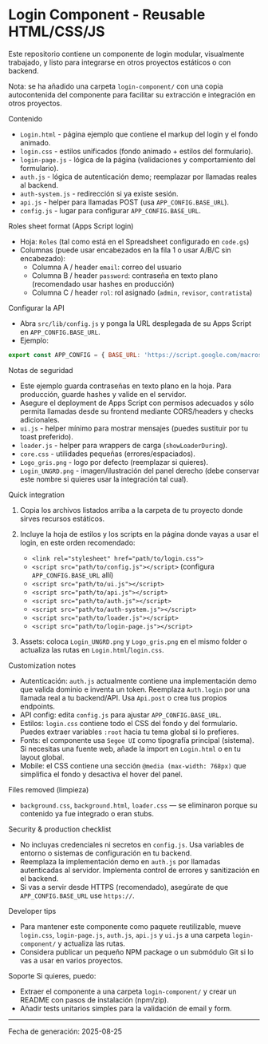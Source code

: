 # Login Component - Reusable HTML/CSS/JS

Este repositorio contiene un componente de login modular, visualmente trabajado, y listo para integrarse en otros proyectos estáticos o con backend.

Nota: se ha añadido una carpeta `login-component/` con una copia autocontenida del componente para facilitar su extracción e integración en otros proyectos.

Contenido
- `Login.html` - página ejemplo que contiene el markup del login y el fondo animado.
- `login.css` - estilos unificados (fondo animado + estilos del formulario).
- `login-page.js` - lógica de la página (validaciones y comportamiento del formulario).
- `auth.js` - lógica de autenticación demo; reemplazar por llamadas reales al backend.
- `auth-system.js` - redirección si ya existe sesión.
- `api.js` - helper para llamadas POST (usa `APP_CONFIG.BASE_URL`).
- `config.js` - lugar para configurar `APP_CONFIG.BASE_URL`.
  
Roles sheet format (Apps Script login)
 - Hoja: `Roles` (tal como está en el Spreadsheet configurado en `code.gs`)
 - Columnas (puede usar encabezados en la fila 1 o usar A/B/C sin encabezado):
	 - Columna A / header `email`: correo del usuario
	 - Columna B / header `password`: contraseña en texto plano (recomendado usar hashes en producción)
	 - Columna C / header `rol`: rol asignado (`admin`, `revisor`, `contratista`)

Configurar la API
- Abra `src/lib/config.js` y ponga la URL desplegada de su Apps Script en `APP_CONFIG.BASE_URL`.
- Ejemplo:

```js
export const APP_CONFIG = { BASE_URL: 'https://script.google.com/macros/s/DEPLOY_ID/exec' };
```

Notas de seguridad
- Este ejemplo guarda contraseñas en texto plano en la hoja. Para producción, guarde hashes y valide en el servidor.
- Asegure el deployment de Apps Script con permisos adecuados y sólo permita llamadas desde su frontend mediante CORS/headers y checks adicionales.
- `ui.js` - helper mínimo para mostrar mensajes (puedes sustituir por tu toast preferido).
- `loader.js` - helper para wrappers de carga (`showLoaderDuring`).
- `core.css` - utilidades pequeñas (errores/espaciados).
- `Logo_gris.png` - logo por defecto (reemplazar si quieres).
- `Login_UNGRD.png` - imagen/ilustración del panel derecho (debe conservar este nombre si quieres usar la integración tal cual).

Quick integration
1. Copia los archivos listados arriba a la carpeta de tu proyecto donde sirves recursos estáticos.
2. Incluye la hoja de estilos y los scripts en la página donde vayas a usar el login, en este orden recomendado:

	- `<link rel="stylesheet" href="path/to/login.css">`
	- `<script src="path/to/config.js"></script>` (configura `APP_CONFIG.BASE_URL` allí)
	- `<script src="path/to/ui.js"></script>`
	- `<script src="path/to/api.js"></script>`
	- `<script src="path/to/auth.js"></script>`
	- `<script src="path/to/auth-system.js"></script>`
	- `<script src="path/to/loader.js"></script>`
	- `<script src="path/to/login-page.js"></script>`

3. Assets: coloca `Login_UNGRD.png` y `Logo_gris.png` en el mismo folder o actualiza las rutas en `Login.html`/`login.css`.

Customization notes
- Autenticación: `auth.js` actualmente contiene una implementación demo que valida dominio e inventa un token. Reemplaza `Auth.login` por una llamada real a tu backend/API. Usa `Api.post` o crea tus propios endpoints.
- API config: edita `config.js` para ajustar `APP_CONFIG.BASE_URL`.
- Estilos: `login.css` contiene todo el CSS del fondo y del formulario. Puedes extraer variables `:root` hacia tu tema global si lo prefieres.
- Fonts: el componente usa `Segoe UI` como tipografía principal (sistema). Si necesitas una fuente web, añade la import en `Login.html` o en tu layout global.
- Mobile: el CSS contiene una sección `@media (max-width: 768px)` que simplifica el fondo y desactiva el hover del panel.

Files removed (limpieza)
- `background.css`, `background.html`, `loader.css` — se eliminaron porque su contenido ya fue integrado o eran stubs.

Security & production checklist
- No incluyas credenciales ni secretos en `config.js`. Usa variables de entorno o sistemas de configuración en tu backend.
- Reemplaza la implementación demo en `auth.js` por llamadas autenticadas al servidor. Implementa control de errores y sanitización en el backend.
- Si vas a servir desde HTTPS (recomendado), asegúrate de que `APP_CONFIG.BASE_URL` use `https://`.

Developer tips
- Para mantener este componente como paquete reutilizable, mueve `login.css`, `login-page.js`, `auth.js`, `api.js` y `ui.js` a una carpeta `login-component/` y actualiza las rutas.
- Considera publicar un pequeño NPM package o un submódulo Git si lo vas a usar en varios proyectos.

Soporte
Si quieres, puedo:
- Extraer el componente a una carpeta `login-component/` y crear un README con pasos de instalación (npm/zip).
- Añadir tests unitarios simples para la validación de email y form.

---
Fecha de generación: 2025-08-25

